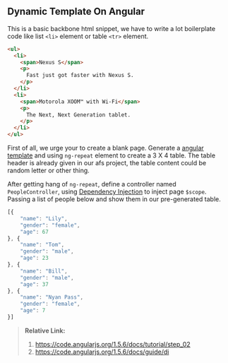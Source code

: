 ## Dynamic Template On Angular

This is a basic backbone html snippet, we have to write a lot boilerplate code like list `<li>` element or table `<tr>` element.

```html
<ul>
  <li>
    <span>Nexus S</span>
    <p>
      Fast just got faster with Nexus S.
    </p>
  </li>
  <li>
    <span>Motorola XOOM™ with Wi-Fi</span>
    <p>
      The Next, Next Generation tablet.
    </p>
  </li>
</ul>
```

First of all, we urge your to create a blank page. Generate a [angular template](https://code.angularjs.org/1.5.6/docs/tutorial/step_02) and using `ng-repeat` element to create a 3 X 4 table. The table header is already given in our afs project, the table content could be random letter or other thing.

After getting hang of `ng-repeat`, define a controller named `PeopleController`, using [Dependency Injection](https://code.angularjs.org/1.5.6/docs/guide/di) to inject page `$scope`. Passing a list of people below and show them in our pre-generated table.

```javascript
[{
    "name": "Lily",
    "gender": "female",
    "age": 67
}, {
    "name": "Tom",
    "gender": "male",
    "age": 23
}, {
    "name": "Bill",
    "gender": "male",
    "age": 37
}, {
    "name": "Nyan Pass",
    "gender": "female",
    "age": 7
}]
```

> **Relative Link:**
>
>1. https://code.angularjs.org/1.5.6/docs/tutorial/step_02
>2. https://code.angularjs.org/1.5.6/docs/guide/di
